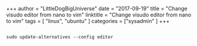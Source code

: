 +++
author = "LittleDogBigUniverse"
date = "2017-09-19"
title = "Change visudo editor from nano to vim"
linktitle =  "Change visudo editor from nano to vim"
tags = [ "linux", "ubuntu" ]
categories = ["sysadmin" ]
+++

```less 
​ 
sudo update-alternatives --config editor

```
